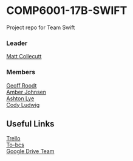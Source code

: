 # COMP6001-17B-SWIFT
Project repo for Team Swift

### Leader
[Matt Collecutt](www.github.com/mattcollie)

### Members
[Geoff Roodt](www.github.com/Geoff-Roodt)<br>
[Amber Johnsen](www.github.com/AmberJohnsen)<br>
[Ashton Lye](www.github.com/ashton-lye)<br>
[Cody Ludwig](www.github.com/CodyLudwig)<br>

## Useful Links
[Trello](https://trello.com/b/LyQqVv3z/assesment-2)<br>
[To-bcs](http://to-bcs.nz/COMP6001/courseoutline)<br>
[Google Drive Team](https://drive.google.com/drive/u/0/folders/0AJ6tqbsTbFdDUk9PVA)<br>
